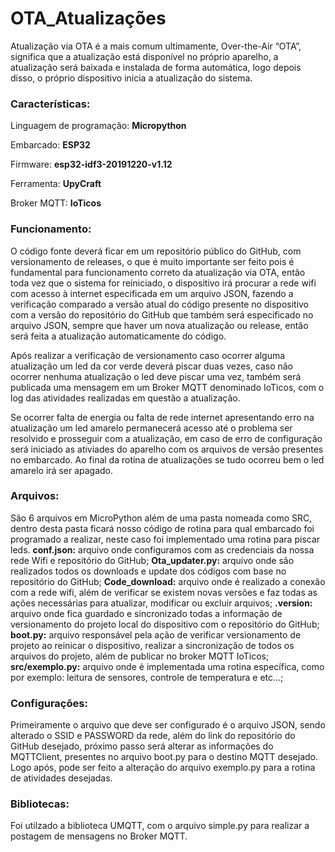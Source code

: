 # OTA_Atualizações

Atualização via OTA é a mais comum ultimamente, Over-the-Air “OTA”, significa que a atualização está disponível no próprio aparelho, a atualização será baixada e instalada de forma automática, logo depois disso, o próprio dispositivo inicia a atualização do sistema.

### Características:
Linguagem de programação: **Micropython**

Embarcado: **ESP32**

Firmware: **esp32-idf3-20191220-v1.12**

Ferramenta: **UpyCraft**

Broker MQTT: **IoTicos**

### Funcionamento:
O código fonte deverá ficar em um repositório público do GitHub, com versionamento de releases, o que é muito importante ser feito pois é fundamental para  funcionamento correto da atualização via OTA, então toda vez que o sistema for reiniciado, o dispositivo irá procurar a rede wifi com acesso à internet especificada em um arquivo JSON, fazendo a verificação comparado a versão atual do código presente no dispositivo com a versão do repositório do GitHub que também será especificado no arquivo JSON, sempre que haver um nova atualização ou release, então será feita a atualização automaticamente do código. 

Após realizar a verificação de versionamento caso ocorrer alguma atualização um led da cor verde deverá piscar duas vezes, caso não ocorrer nenhuma atualização o led deve piscar uma vez, também será publicada uma mensagem em um Broker MQTT denominado IoTicos, com o log das atividades realizadas em questão a atualização. 

Se ocorrer falta de energia ou falta de rede internet apresentando erro na atualização um led amarelo permanecerá acesso até o problema ser resolvido e prosseguir com a atualização, em caso de erro de configuração será iniciado as ativiades do aparelho com os arquivos de versão presentes no embarcado. Ao final da rotina de atualizações se tudo ocorreu bem o led amarelo irá ser apagado. 

### Arquivos:
São 6 arquivos em MicroPython além de uma pasta nomeada como SRC, dentro desta pasta ficará nosso código de rotina para qual embarcado foi programado a realizar, neste caso foi implementado uma rotina para piscar leds.
**conf.json:** arquivo onde configuramos com as credenciais da nossa rede Wifi e repositório do GitHub;
**Ota_updater.py:** arquivo onde são realizados todos os downloads e update dos códigos com base no repositório do GitHub;
**Code_download:** arquivo onde é realizado a conexão com a rede wifi, além de verificar se existem novas versões e faz todas as ações necessárias para atualizar, modificar ou excluir arquivos;
**.version:** arquivo onde fica guardado e sincronizado todas a informação de versionamento do projeto local do dispositivo com o repositório do GitHub;
**boot.py:** arquivo responsável pela ação de verificar versionamento de projeto ao reinicar o dispositivo, realizar a sincronização de todos os arquivos do projeto, além de publicar no broker MQTT IoTicos;
**src/exemplo.py:** arquivo onde é implementada uma rotina específica, como por exemplo: leitura de sensores, controle de temperatura e etc...;

### Configurações:
Primeiramente o arquivo que deve ser configurado é o arquivo JSON, sendo alterado o SSID e PASSWORD da rede, além do link do repositório do GitHub desejado, próximo passo será alterar as informações do MQTTClient, presentes no arquivo boot.py para o destino MQTT desejado. Logo após, pode ser feito a alteração do arquivo exemplo.py para a rotina de atividades desejadas.

### Bibliotecas:
Foi utilzado a biblioteca UMQTT, com o arquivo simple.py para realizar a postagem de mensagens no Broker MQTT.
